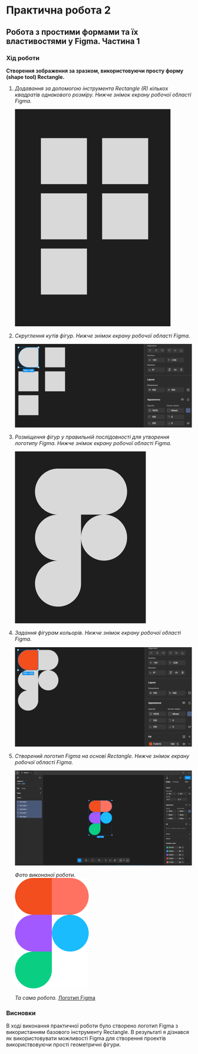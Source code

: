 # Практична робота 2
## Робота з простими формами та їх властивостями у Figma. Частина 1

### Хід роботи  
**Створення зображення за зразком, використовуючи просту форму (shape tool) Rectangle.**  
1. *Додавання за допомогою інструмента Rectangle (R) кількох квадратів однакового розміру. Нижче знімок екрану робочої області Figma.*

   ![Робоча область Figma 1](images/figma_1.png)

2. *Cкруглення кутів фігур. Нижче знімок екрану робочої області Figma.*

   ![Робоча область Figma 2](images/figma_2.png)

3. *Розміщення фігур у правильній послідовності для утворення логотипу Figma. Нижче знімок екрану робочої області Figma.*

   ![Робоча область Figma 3](images/figma_3.png)

4. *Задання фігурам кольорів. Нижче знімок екрану робочої області Figma.*

   ![Робоча область Figma 4](images/figma_4.png)
   
5. *Створений логотип Figma на основі Rectangle. Нижче знімок екрану робочої області Figma.*

   ![Робоча область Figma](images/figma_logo.png)

   *Фото виконаної роботи.*  
   ![Логотип Figma](images/logo.png)

   *Та сама робота.*
   [Логотип Figma](https://www.figma.com/design/JDS3PDaceA8wAocwAVgXmi/%D0%A0%D0%BE%D0%B1%D0%BE%D1%82%D0%B0-1?node-id=0-1&t=G7EFdtElSObKxe09-1)

### Висновки
В ході виконання практичної роботи було створено логотип Figma з використанням базового інструменту Rectangle. В результаті я дізнався як використовувати можливості Figma для створення проектів використвовуючи прості геометричні фігури.

